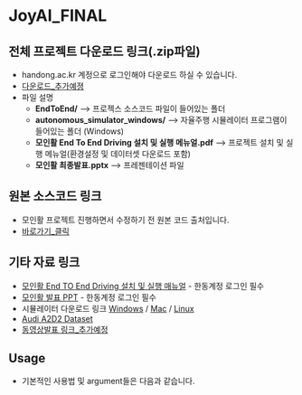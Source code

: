 # JoyAI_FINAL

## 전체 프로젝트 다운로드 링크(.zip파일)
* handong.ac.kr 계정으로 로그인해야 다운로드 하실 수 있습니다.
* [다운로드_추가예졍](URL)  
* 파일 설명
  + **EndToEnd/** --> 프로젝스 소스코드 파일이 들어있는 폴더
  + **autonomous_simulator_windows/** --> 자율주행 시뮬레이터 프로그램이 들어있는 폴더 (Windows)
  + **모인활 End To End Driving 설치 및 실행 메뉴얼.pdf** --> 프로젝트 설치 및 실행 메뉴얼(환경설정 및 데이터셋 다운로드 포함) 
  +  **모인활 최종발표.pptx** --> 프레젠테이션 파일

## 원본 소스코드 링크
* 모인활 프로젝트 진행하면서 수정하기 전 원본 코드 출처입니다.
* [바로가기_클릭](https://github.com/Zhenye-Na/e2e-learning-self-driving-cars)

## 기타 자료 링크
* [모인활 End TO End Driving 설치 및 실행 매뉴얼](https://docs.google.com/document/d/1DgSWTMIb2Inw2ieUT4Eole1-8TkLoTGepQfHu_LNIB0/edit) - 한동계정 로그인 필수
* [모인활 발표 PPT](https://docs.google.com/presentation/d/1KOP4jEZU1FWkqvOB553XU_9S5Ag6gN7BOnG9Mlm8jhc/edit?usp=sharing) - 한동계정 로그인 필수
* 시뮬레이터 다운로드 링크 [Windows](https://s3-us-west-1.amazonaws.com/udacity-selfdrivingcar/Term1-Sim/term1-simulator-windows.zip) / [Mac](https://s3-us-west-1.amazonaws.com/udacity-selfdrivingcar/Term1-Sim/term1-simulator-mac.zip) / [Linux](https://s3-us-west-1.amazonaws.com/udacity-selfdrivingcar/Term1-Sim/term1-simulator-windows.zip)
* [Audi A2D2 Dataset](https://www.a2d2.audi/a2d2/en.html)
* [동영상발표 링크_추가예정]()

## Usage
* 기본적인 사용법 및 argument들은 다음과 같습니다.
